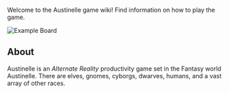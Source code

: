 Welcome to the Austinelle game wiki! Find information on how to play the game.

![Example Board](https://dl.dropboxusercontent.com/u/905197/austinelle/example-board.png)

## About

Austinelle is an _Alternate Reality_ productivity game set in the Fantasy world Austinelle. There are elves, gnomes, cyborgs, dwarves, humans, and a vast array of other races.